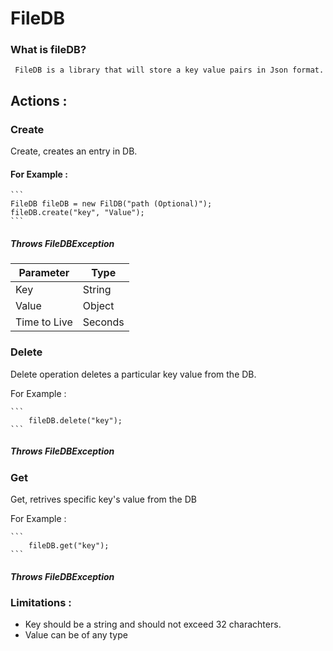 # FileDB

### What is fileDB?

     FileDB is a library that will store a key value pairs in Json format.
     
## Actions : 

### Create 
  Create, creates an entry in DB.
  
  #### For Example : 
  
    ``` 
    FileDB fileDB = new FilDB("path (Optional)");
    fileDB.create("key", "Value");
    ```
    
   ##### Throws FileDBException
    
| Parameter | Type |
| ------------- | ------------- |
| Key  | String  |
| Value | Object  |
| Time to Live | Seconds  |
 
### Delete 
  Delete operation deletes a particular key value from the DB.
  
  For Example :
  
    ```
        fileDB.delete("key");
    ```
   ##### Throws FileDBException
    
 ### Get 
  Get, retrives specific key's value from the DB
  
  For Example :
  
    ```
        fileDB.get("key");
    ```
  ##### Throws FileDBException
    
  ### Limitations : 
   - Key should be a string and should not exceed 32 charachters.
   - Value can be of any type

